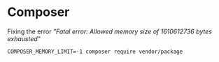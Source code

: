 # Composer

Fixing the error *"Fatal error: Allowed memory size of 1610612736 bytes exhausted"*
```
COMPOSER_MEMORY_LIMIT=-1 composer require vendor/package
```